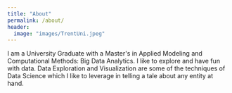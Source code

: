 ```yaml
---
title: "About"
permalink: /about/
header:
  image: "images/TrentUni.jpeg"
---
```


I am a University Graduate with a Master's in Applied Modeling and Computational Methods: Big Data Analytics. I like to explore and have fun with data. Data Exploration and Visualization are some of the techniques of Data Science which I like to leverage in telling a tale about any entity at hand. 